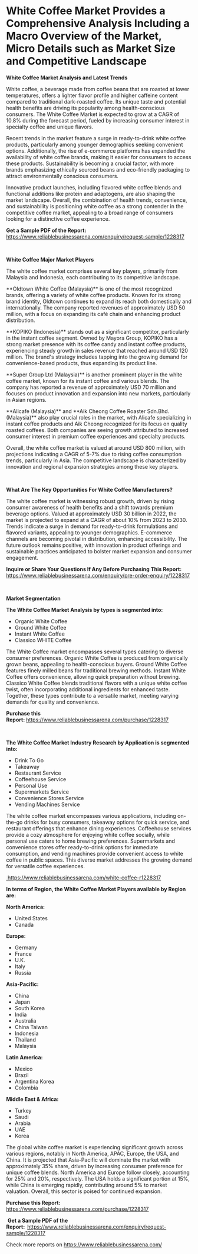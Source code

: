<p><h1>White Coffee Market Provides a Comprehensive Analysis Including a Macro Overview of the Market, Micro Details such as Market Size and Competitive Landscape</h1></p><p><strong>White Coffee Market Analysis and Latest Trends</strong></p>
<p><p>White coffee, a beverage made from coffee beans that are roasted at lower temperatures, offers a lighter flavor profile and higher caffeine content compared to traditional dark-roasted coffee. Its unique taste and potential health benefits are driving its popularity among health-conscious consumers. The White Coffee Market is expected to grow at a CAGR of 10.8% during the forecast period, fueled by increasing consumer interest in specialty coffee and unique flavors.</p><p>Recent trends in the market feature a surge in ready-to-drink white coffee products, particularly among younger demographics seeking convenient options. Additionally, the rise of e-commerce platforms has expanded the availability of white coffee brands, making it easier for consumers to access these products. Sustainability is becoming a crucial factor, with more brands emphasizing ethically sourced beans and eco-friendly packaging to attract environmentally conscious consumers.</p><p>Innovative product launches, including flavored white coffee blends and functional additions like protein and adaptogens, are also shaping the market landscape. Overall, the combination of health trends, convenience, and sustainability is positioning white coffee as a strong contender in the competitive coffee market, appealing to a broad range of consumers looking for a distinctive coffee experience.</p></p>
<p><strong>Get a Sample PDF of the Report:&nbsp;</strong> <a href="https://www.reliablebusinessarena.com/enquiry/request-sample/1228317?utm_campaign=2107&utm_medium=2&utm_source=Github&utm_content=ia&utm_term=14022025&utm_id=white-coffee">https://www.reliablebusinessarena.com/enquiry/request-sample/1228317</a></p>
<p>&nbsp;</p>
<p><strong>White Coffee Major Market Players</strong></p>
<p><p>The white coffee market comprises several key players, primarily from Malaysia and Indonesia, each contributing to its competitive landscape. </p><p>**Oldtown White Coffee (Malaysia)** is one of the most recognized brands, offering a variety of white coffee products. Known for its strong brand identity, Oldtown continues to expand its reach both domestically and internationally. The company reported revenues of approximately USD 50 million, with a focus on expanding its café chain and enhancing product distribution.</p><p>**KOPIKO (Indonesia)** stands out as a significant competitor, particularly in the instant coffee segment. Owned by Mayora Group, KOPIKO has a strong market presence with its coffee candy and instant coffee products, experiencing steady growth in sales revenue that reached around USD 120 million. The brand's strategy includes tapping into the growing demand for convenience-based products, thus expanding its product line.</p><p>**Super Group Ltd (Malaysia)** is another prominent player in the white coffee market, known for its instant coffee and various blends. The company has reported a revenue of approximately USD 70 million and focuses on product innovation and expansion into new markets, particularly in Asian regions.</p><p>**Alicafe (Malaysia)** and **Aik Cheong Coffee Roaster Sdn.Bhd. (Malaysia)** also play crucial roles in the market, with Alicafe specializing in instant coffee products and Aik Cheong recognized for its focus on quality roasted coffees. Both companies are seeing growth attributed to increased consumer interest in premium coffee experiences and specialty products.</p><p>Overall, the white coffee market is valued at around USD 800 million, with projections indicating a CAGR of 5-7% due to rising coffee consumption trends, particularly in Asia. The competitive landscape is characterized by innovation and regional expansion strategies among these key players.</p></p>
<p>&nbsp;</p>
<p><strong>What Are The Key Opportunities For White Coffee Manufacturers?</strong></p>
<p><p>The white coffee market is witnessing robust growth, driven by rising consumer awareness of health benefits and a shift towards premium beverage options. Valued at approximately USD 30 billion in 2022, the market is projected to expand at a CAGR of about 10% from 2023 to 2030. Trends indicate a surge in demand for ready-to-drink formulations and flavored variants, appealing to younger demographics. E-commerce channels are becoming pivotal in distribution, enhancing accessibility. The future outlook remains positive, with innovation in product offerings and sustainable practices anticipated to bolster market expansion and consumer engagement.</p></p>
<p><strong>Inquire or Share Your Questions If Any Before Purchasing This Report:</strong> <a href="https://www.reliablebusinessarena.com/enquiry/pre-order-enquiry/1228317?utm_campaign=2107&utm_medium=2&utm_source=Github&utm_content=ia&utm_term=14022025&utm_id=white-coffee">https://www.reliablebusinessarena.com/enquiry/pre-order-enquiry/1228317</a></p>
<p>&nbsp;</p>
<p><strong>Market Segmentation</strong></p>
<p><strong>The White Coffee Market Analysis by types is segmented into:</strong></p>
<p><ul><li>Organic White Coffee</li><li>Ground White Coffee</li><li>Instant White Coffee</li><li>Classico WHITE Coffee</li></ul></p>
<p><p>The White Coffee market encompasses several types catering to diverse consumer preferences. Organic White Coffee is produced from organically grown beans, appealing to health-conscious buyers. Ground White Coffee features finely milled beans for traditional brewing methods. Instant White Coffee offers convenience, allowing quick preparation without brewing. Classico White Coffee blends traditional flavors with a unique white coffee twist, often incorporating additional ingredients for enhanced taste. Together, these types contribute to a versatile market, meeting varying demands for quality and convenience.</p></p>
<p><strong>Purchase this Report:&nbsp;</strong><a href="https://www.reliablebusinessarena.com/purchase/1228317?utm_campaign=2107&utm_medium=2&utm_source=Github&utm_content=ia&utm_term=14022025&utm_id=white-coffee">https://www.reliablebusinessarena.com/purchase/1228317</a></p>
<p>&nbsp;</p>
<p><strong>The White Coffee Market Industry Research by Application is segmented into:</strong></p>
<p><ul><li>Drink To Go</li><li>Takeaway</li><li>Restaurant Service</li><li>Coffeehouse Service</li><li>Personal Use</li><li>Supermarkets Service</li><li>Convenience Stores Service</li><li>Vending Machines Service</li></ul></p>
<p><p>The white coffee market encompasses various applications, including on-the-go drinks for busy consumers, takeaway options for quick service, and restaurant offerings that enhance dining experiences. Coffeehouse services provide a cozy atmosphere for enjoying white coffee socially, while personal use caters to home brewing preferences. Supermarkets and convenience stores offer ready-to-drink options for immediate consumption, and vending machines provide convenient access to white coffee in public spaces. This diverse market addresses the growing demand for versatile coffee experiences.</p></p>
<p><a href="https://www.reliablebusinessarena.com/white-coffee-r1228317?utm_campaign=2107&utm_medium=2&utm_source=Github&utm_content=ia&utm_term=14022025&utm_id=white-coffee">&nbsp;https://www.reliablebusinessarena.com/white-coffee-r1228317</a></p>
<p><strong>In terms of Region, the White Coffee Market Players available by Region are:</strong></p>
<p>
    <p> <strong> North America: </strong>
        <ul>
            <li>United States</li>
            <li>Canada</li>
        </ul>
        </p> 
    <p> <strong> Europe: </strong>
        <ul>
            <li>Germany</li>
            <li>France</li>
            <li>U.K.</li>
            <li>Italy</li>
            <li>Russia</li>
        </ul>
        </p> 
    <p> <strong> Asia-Pacific: </strong>
        <ul>
            <li>China</li>
            <li>Japan</li>
            <li>South Korea</li>
            <li>India</li>
            <li>Australia</li>
            <li>China Taiwan</li>
            <li>Indonesia</li>
            <li>Thailand</li>
            <li>Malaysia</li>
        </ul>
        </p> 
    <p> <strong> Latin America: </strong>
        <ul>
            <li>Mexico</li>
            <li>Brazil</li>
            <li>Argentina Korea</li>
            <li>Colombia</li>
        </ul>
        </p> 
    <p> <strong> Middle East & Africa: </strong>
        <ul>
            <li>Turkey</li>
            <li>Saudi</li>
            <li>Arabia</li>
            <li>UAE</li>
            <li>Korea</li>
        </ul>
    </p>
    </p>
<p><p>The global white coffee market is experiencing significant growth across various regions, notably in North America, APAC, Europe, the USA, and China. It is projected that Asia-Pacific will dominate the market with approximately 35% share, driven by increasing consumer preference for unique coffee blends. North America and Europe follow closely, accounting for 25% and 20%, respectively. The USA holds a significant portion at 15%, while China is emerging rapidly, contributing around 5% to market valuation. Overall, this sector is poised for continued expansion.</p></p>
<p><strong>Purchase this Report: </strong><a href="https://www.reliablebusinessarena.com/purchase/1228317?utm_campaign=2107&utm_medium=2&utm_source=Github&utm_content=ia&utm_term=14022025&utm_id=white-coffee">https://www.reliablebusinessarena.com/purchase/1228317</a></p>
<p>&nbsp;<strong>Get a Sample PDF of the Report:&nbsp;&nbsp;</strong><a href="https://www.reliablebusinessarena.com/enquiry/request-sample/1228317?utm_campaign=2107&utm_medium=2&utm_source=Github&utm_content=ia&utm_term=14022025&utm_id=white-coffee">https://www.reliablebusinessarena.com/enquiry/request-sample/1228317</a></p>
<p><strong></strong></p>
<p>Check more reports on <a href="https://www.reliablebusinessarena.com/?utm_campaign=2107&utm_medium=2&utm_source=Github&utm_content=ia&utm_term=14022025&utm_id=white-coffee">https://www.reliablebusinessarena.com/</a></p>